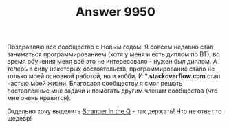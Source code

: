 ﻿---
title: "Answer 9950"
se.owner.user_id: 312578
se.owner.display_name: "doox911"
se.owner.link: "https://ru.meta.stackoverflow.com/users/312578/doox911"
se.answer_id: 9950
se.question_id: 9942
se.post_type: answer
se.score: 8
se.is_accepted: False
---
<p>Поздравляю всё сообщество с Новым годом! Я совсем недавно стал заниматься программированием (хотя у меня и есть диплом по ВТ), во время обучения меня всё это не интересовало - нужен был диплом. А теперь в силу некоторых обстоятельств, программирование стало не только моей основной работой, но и хобби. И <strong>*.stackoverflow.com</strong> стал частью моей жизни. Благодаря сообществу я смог решать поставленные мне задачи и помогать другим членам сообщества (что мне очень нравится).</p>

<p>Отдельно хочу выделить <a href="https://ru.stackoverflow.com/users/188366/stranger-in-the-q">Stranger in the Q</a> - так держать! Что не ответ то шедевр!</p>
